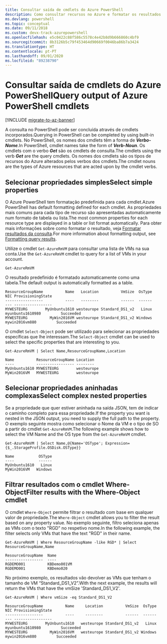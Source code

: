 ```yaml
---
title: Consultar saída de cmdlets do Azure PowerShell
description: Como consultar recursos no Azure e formatar os resultados.
ms.devlang: powershell
ms.topic: conceptual
ms.date: 09/11/2018
ms.custom: devx-track-azurepowershell
ms.openlocfilehash: e5c0422c88f586c5578c4e42b8d9b666860c4bf9
ms.sourcegitcommit: 8b3126b5c79f453464d90669f0046ba86b7a3424
ms.translationtype: HT
ms.contentlocale: pt-PT
ms.lasthandoff: 09/01/2020
ms.locfileid: "89238790"
---
```

# <a name="query-output-of-azure-powershell-cmdlets"></a><span data-ttu-id="6c178-103">Consultar saída de cmdlets do Azure PowerShell</span><span class="sxs-lookup"><span data-stu-id="6c178-103">Query output of Azure PowerShell cmdlets</span></span>

[!INCLUDE [migrate-to-az-banner](../../includes/migrate-to-az-banner.md)]

<span data-ttu-id="6c178-104">A consulta no PowerShell pode ser concluída através de cmdlets incorporados.</span><span class="sxs-lookup"><span data-stu-id="6c178-104">Querying in PowerShell can be completed by using built-in cmdlets.</span></span> <span data-ttu-id="6c178-105">No PowerShell, os nomes dos cmdlets têm a forma de **_Verbo-Nome_**.</span><span class="sxs-lookup"><span data-stu-id="6c178-105">In PowerShell, cmdlet names take the form of **_Verb-Noun_**.</span></span> <span data-ttu-id="6c178-106">Os cmdlets com o verbo **_Get_** são os cmdlets de consulta.</span><span class="sxs-lookup"><span data-stu-id="6c178-106">The cmdlets using the verb **_Get_** are the query cmdlets.</span></span> <span data-ttu-id="6c178-107">Os nomes dos cmdlets são os tipos de recursos do Azure alterados pelos verbos dos cmdlets.</span><span class="sxs-lookup"><span data-stu-id="6c178-107">The cmdlet nouns are the types of Azure resources that are acted upon by the cmdlet verbs.</span></span>

## <a name="select-simple-properties"></a><span data-ttu-id="6c178-108">Selecionar propriedades simples</span><span class="sxs-lookup"><span data-stu-id="6c178-108">Select simple properties</span></span>

<span data-ttu-id="6c178-109">O Azure PowerShell tem formatação predefinida para cada cmdlet.</span><span class="sxs-lookup"><span data-stu-id="6c178-109">Azure PowerShell has default formatting defined for each cmdlet.</span></span> <span data-ttu-id="6c178-110">As propriedades mais comuns para cada tipo de recurso são apresentadas automaticamente num formato de tabela ou lista.</span><span class="sxs-lookup"><span data-stu-id="6c178-110">The most common properties for each resource type are displayed in a table or list format automatically.</span></span> <span data-ttu-id="6c178-111">Para obter mais informações sobre como formatar o resultado, veja [Formatar resultados da consulta](formatting-output.md).</span><span class="sxs-lookup"><span data-stu-id="6c178-111">For more information about formatting output, see [Formatting query results](formatting-output.md).</span></span>

<span data-ttu-id="6c178-112">Utilize o cmdlet `Get-AzureRmVM` para consultar uma lista de VMs na sua conta.</span><span class="sxs-lookup"><span data-stu-id="6c178-112">Use the `Get-AzureRmVM` cmdlet to query for a list of VMs in your account.</span></span>

```azurepowershell-interactive
Get-AzureRmVM
```

<span data-ttu-id="6c178-113">O resultado predefinido é formatado automaticamente como uma tabela.</span><span class="sxs-lookup"><span data-stu-id="6c178-113">The default output is automatically formatted as a table.</span></span>

```output
ResourceGroupName          Name   Location          VmSize  OsType              NIC ProvisioningState
-----------------          ----   --------          ------  ------              --- -----------------
MYWESTEURG        MyUnbuntu1610 westeurope Standard_DS1_v2   Linux myunbuntu1610980         Succeeded
MYWESTEURG          MyWin2016VM westeurope Standard_DS1_v2 Windows   mywin2016vm880         Succeeded
```

<span data-ttu-id="6c178-114">O cmdlet `Select-Object` pode ser utilizado para selecionar as propriedades específicas que lhe interessam.</span><span class="sxs-lookup"><span data-stu-id="6c178-114">The `Select-Object` cmdlet can be used to select the specific properties that are interesting to you.</span></span>

```azurepowershell-interactive
Get-AzureRmVM | Select Name,ResourceGroupName,Location
```

```output
Name          ResourceGroupName Location
----          ----------------- --------
MyUnbuntu1610 MYWESTEURG        westeurope
MyWin2016VM   MYWESTEURG        westeurope
```

## <a name="select-complex-nested-properties"></a><span data-ttu-id="6c178-115">Selecionar propriedades aninhadas complexas</span><span class="sxs-lookup"><span data-stu-id="6c178-115">Select complex nested properties</span></span>

<span data-ttu-id="6c178-116">Se a propriedade que quer estiver aninhada na saída JSON, tem de indicar o caminho completo para essa propriedade.</span><span class="sxs-lookup"><span data-stu-id="6c178-116">If the property you want is nested in the JSON output, you need to supply the full path to the property.</span></span> <span data-ttu-id="6c178-117">O exemplo seguinte mostra como selecionar o Nome da VM e o tipo de SO a partir do cmdlet `Get-AzureRmVM`.</span><span class="sxs-lookup"><span data-stu-id="6c178-117">The following example shows how to select the VM Name and the OS type from the `Get-AzureRmVM` cmdlet.</span></span>

```azurepowershell-interactive
Get-AzureRmVM | Select Name,@{Name='OSType'; Expression={$_.StorageProfile.OSDisk.OSType}}
```

```output
Name           OSType
----           ------
MyUnbuntu1610   Linux
MyWin2016VM   Windows
```

## <a name="filter-results-with-the-where-object-cmdlet"></a><span data-ttu-id="6c178-118">Filtrar resultados com o cmdlet Where-Object</span><span class="sxs-lookup"><span data-stu-id="6c178-118">Filter results with the Where-Object cmdlet</span></span>

<span data-ttu-id="6c178-119">O cmdlet `Where-Object` permite filtrar o resultado com base em qualquer valor de propriedade.</span><span class="sxs-lookup"><span data-stu-id="6c178-119">The `Where-Object` cmdlet allows you to filter the result based on any property value.</span></span> <span data-ttu-id="6c178-120">No exemplo seguinte, filtro seleciona apenas as VMs com o texto "RGD" no respetivo nome.</span><span class="sxs-lookup"><span data-stu-id="6c178-120">In the following example, the filter selects only VMs that have the text "RGD" in their name.</span></span>

```azurepowershell-interactive
Get-AzureRmVM | Where ResourceGroupName -like RGD* | Select ResourceGroupName,Name
```

```output
ResourceGroupName  Name
-----------------  ----
RGDEMO001          KBDemo001VM
RGDEMO001          KBDemo020
```

<span data-ttu-id="6c178-121">No próximo exemplo, os resultados vão devolver as VMs que tenham o tamanho de VM “Standard_DS1_V2”.</span><span class="sxs-lookup"><span data-stu-id="6c178-121">With the next example, the results will return the VMs that have the vmSize 'Standard_DS1_V2'.</span></span>

```azurepowershell-interactive
Get-AzureRmVM | Where vmSize -eq Standard_DS1_V2
```

```output
ResourceGroupName          Name     Location          VmSize  OsType              NIC ProvisioningState
-----------------          ----     --------          ------  ------              --- -----------------
MYWESTEURG        MyUnbuntu1610   westeurope Standard_DS1_v2   Linux myunbuntu1610980         Succeeded
MYWESTEURG          MyWin2016VM   westeurope Standard_DS1_v2 Windows   mywin2016vm880         Succeeded
```
